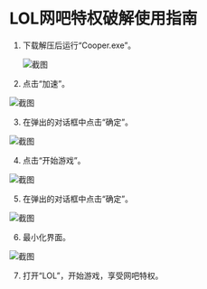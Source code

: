 # LOL网吧特权破解使用指南
1. 下载解压后运行“Cooper.exe”。


   ![截图](https://s2.ax1x.com/2019/02/10/kU3LGD.png)

2. 点击“加速”。


  ![截图](https://s2.ax1x.com/2019/02/10/kU3xsA.png)

3. 在弹出的对话框中点击“确定”。


  ![截图](https://s2.ax1x.com/2019/02/10/kU3vMd.png)

4. 点击“开始游戏”。


  ![截图](https://s2.ax1x.com/2019/02/10/kU3zqI.png)

5. 在弹出的对话框中点击“确定”。


  ![截图](https://s2.ax1x.com/2019/02/10/kU3XxH.png)

6. 最小化界面。


  ![截图](https://s2.ax1x.com/2019/02/10/kU8pZt.png)

7. 打开“LOL”，开始游戏，享受网吧特权。
